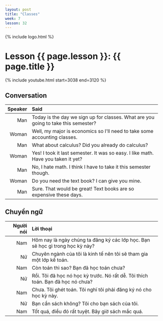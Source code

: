 ```yaml
---
layout: post
title: "Classes"
week: 7
lesson: 32
---
```


{% include logo.html %}
  
# Lesson {{ page.lesson }}: {{ page.title }}

{% include youtube.html start=3038 end=3120 %}

## Conversation

Speaker | Said
---: | :---
Man | Today is the day we sign up for classes. What are you going to take this semester?
Woman | Well, my major is economics so I'll need to take some accounting classes.
Man | What about calculus? Did you already do calculus?
Woman | Yes! I took it last semester. It was so easy. I like math. Have you taken it yet?
Man | No, I hate math. I think I have to take it this semester though.
Woman | Do you need the text book? I can give you mine.
Man | Sure. That would be great! Text books are so expensive these days.

## Chuyển ngữ

Người nói | Lời thoại
---: | :---
Nam | Hôm nay là ngày chúng ta đăng ký các lớp học. Bạn sẽ học gì trong học kỳ này?
Nữ | Chuyên ngành của tôi là kinh tế nên tôi sẽ tham gia một lớp kế toán.
Nam | Còn toán thì sao? Bạn đã học toán chưa?
Nữ | Rồi. Tôi đã học nó học kỳ trước. Nó rất dễ. Tôi thích toán. Bạn đã học nó chưa?
Nam | Chưa. Tôi ghét toán. Tôi nghĩ tôi phải đăng ký nó cho học kỳ này.
Nữ | Bạn cần sách không? Tôi cho bạn sách của tôi.
Nam | Tốt quá, điều đó rất tuyệt. Bây giờ sách mắc quá. 
